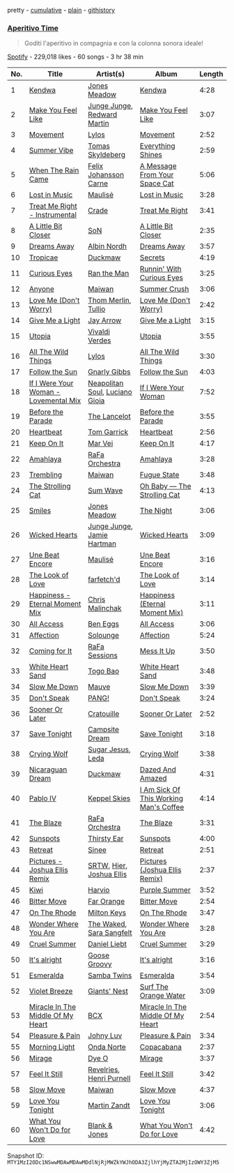 pretty - [cumulative](/playlists/cumulative/37i9dQZF1DWZLhUfNQOQ1p.md) - [plain](/playlists/plain/37i9dQZF1DWZLhUfNQOQ1p) - [githistory](https://github.githistory.xyz/mackorone/spotify-playlist-archive/blob/main/playlists/plain/37i9dQZF1DWZLhUfNQOQ1p)

### [Aperitivo Time](https://open.spotify.com/playlist/37i9dQZF1DWZLhUfNQOQ1p)

> Goditi l'aperitivo in compagnia e con la colonna sonora ideale!

[Spotify](https://open.spotify.com/user/spotify) - 229,018 likes - 60 songs - 3 hr 38 min

| No. | Title | Artist(s) | Album | Length |
|---|---|---|---|---|
| 1 | [Kendwa](https://open.spotify.com/track/01oAiiCUFODCl8Qxm23l7m) | [Jones Meadow](https://open.spotify.com/artist/3MK71khOrqZwGpyfYzwKXR) | [Kendwa](https://open.spotify.com/album/4XfbPecsw0OHMYHGzENOX3) | 4:28 |
| 2 | [Make You Feel Like](https://open.spotify.com/track/1AmM6S2tTt7j1IEmye5eWL) | [Junge Junge](https://open.spotify.com/artist/721T2PETMLaAkijbYu05VD), [Redward Martin](https://open.spotify.com/artist/2WnWBVe8DzF0qpstAxddn2) | [Make You Feel Like](https://open.spotify.com/album/4YWN7kOFGK0z8XWluklKtU) | 3:07 |
| 3 | [Movement](https://open.spotify.com/track/6WKynwuNv6tsxlFsnWYkQn) | [Lylos](https://open.spotify.com/artist/5atRFMjItKzpYWYW1yVMoR) | [Movement](https://open.spotify.com/album/1uuViGWUYCNyHgaTan5oVk) | 2:52 |
| 4 | [Summer Vibe](https://open.spotify.com/track/1s7MlV77vmjAHqzVq60Vfd) | [Tomas Skyldeberg](https://open.spotify.com/artist/3yeLWKlxZaq5grWz85s0Ef) | [Everything Shines](https://open.spotify.com/album/3eXCBTg64X3AuakWQGuQ7Y) | 2:59 |
| 5 | [When The Rain Came](https://open.spotify.com/track/6q9MP6ciBDPjwHcqXDMBJN) | [Felix Johansson Carne](https://open.spotify.com/artist/5tb6pZdgWLr5oHOlSgtiqk) | [A Message From Your Space Cat](https://open.spotify.com/album/1kiLEvJQB4JNBlCzDDjJ40) | 5:06 |
| 6 | [Lost in Music](https://open.spotify.com/track/5HTIpHpGL1GJDxEpyaipK9) | [Maulisé](https://open.spotify.com/artist/00Z5AOJft0KxS7v35Btgm1) | [Lost in Music](https://open.spotify.com/album/4Q3jOD21FwVdIHrKHQQJIG) | 3:28 |
| 7 | [Treat Me Right \- Instrumental](https://open.spotify.com/track/7AFImE2Z2j8orgVVc5MgoM) | [Crade](https://open.spotify.com/artist/0sv3Ei5QResLibVKGeW1HM) | [Treat Me Right](https://open.spotify.com/album/5bmQcoWunv50RmZmNMj858) | 3:41 |
| 8 | [A Little Bit Closer](https://open.spotify.com/track/64MkGYueWHp46dfPtdlZ9p) | [SoN](https://open.spotify.com/artist/4UD8MDe0kMu0QPtMUzeaEE) | [A Little Bit Closer](https://open.spotify.com/album/7qt0giCmuYIsQy7w6dkZbn) | 2:35 |
| 9 | [Dreams Away](https://open.spotify.com/track/0R9WmKhiwdJjRBOkGK1XQ4) | [Albin Nordh](https://open.spotify.com/artist/487I47oTYPGiqAwO6yuved) | [Dreams Away](https://open.spotify.com/album/04iUPOlqZk4toyXcRKaite) | 3:57 |
| 10 | [Tropicae](https://open.spotify.com/track/0rexhQFkP4bgMSLeSyZjpH) | [Duckmaw](https://open.spotify.com/artist/4T1LvLyHdDj300MVNb6VyD) | [Secrets](https://open.spotify.com/album/5tN8Lg9AXBSO4Q5ELOM4Fs) | 4:19 |
| 11 | [Curious Eyes](https://open.spotify.com/track/7F0wdlppROi8NADjQvsql6) | [Ran the Man](https://open.spotify.com/artist/69lVKiR03uaDrGqEgOC2gu) | [Runnin' With Curious Eyes](https://open.spotify.com/album/7jm9usCJVL352gaZxZmhS2) | 3:25 |
| 12 | [Anyone](https://open.spotify.com/track/2wrwZ2h3WoVPYnWOYq6JLI) | [Maiwan](https://open.spotify.com/artist/7Bv1SZbrpTYQixKfQgCzsI) | [Summer Crush](https://open.spotify.com/album/0yIpx6waKvmtfbotLbbeO7) | 3:06 |
| 13 | [Love Me \(Don't Worry\)](https://open.spotify.com/track/6pi7j1y3hVecCmLsYwSLUx) | [Thom Merlin](https://open.spotify.com/artist/0N6fCdc4H9CuUysWoCb9FC), [Tullio](https://open.spotify.com/artist/3LbMrfAq8YnMksyS3H5zWD) | [Love Me \(Don't Worry\)](https://open.spotify.com/album/1XCgs6q5reDYnPAC7pNF7l) | 2:42 |
| 14 | [Give Me a Light](https://open.spotify.com/track/6dnPMrlvN8w1KIgV8pb9Gu) | [Jay Arrow](https://open.spotify.com/artist/3cAD80R4qsZOlYVPi9xN89) | [Give Me a Light](https://open.spotify.com/album/3xeGedO2mQCVHzO4WiC0WA) | 3:15 |
| 15 | [Utopia](https://open.spotify.com/track/4L5wjbPOZW2p77kngbEybM) | [Vivaldi Verdes](https://open.spotify.com/artist/1sxGUTRysHEjfQ0NKMrwUc) | [Utopia](https://open.spotify.com/album/0xZ6LdenoJyCdLM65sQJCa) | 3:55 |
| 16 | [All The Wild Things](https://open.spotify.com/track/6dts1ns58gm8pXv8EnJaYZ) | [Lylos](https://open.spotify.com/artist/5atRFMjItKzpYWYW1yVMoR) | [All The Wild Things](https://open.spotify.com/album/6cgWG2hgYYjxfx7MH5lYrc) | 3:30 |
| 17 | [Follow the Sun](https://open.spotify.com/track/2l9sq19u99ZE4zhwNlH8yS) | [Gnarly Gibbs](https://open.spotify.com/artist/2Zl0BC5X9r7hSxWAF52XfJ) | [Follow the Sun](https://open.spotify.com/album/5ytX4AAhZLaWPHnwArJXtt) | 4:03 |
| 18 | [If I Were Your Woman \- Lovemental Mix](https://open.spotify.com/track/4egfQoyLOPBdLBYib5PvUS) | [Neapolitan Soul](https://open.spotify.com/artist/5oWP10ZSEw5Hf14xpTg0ct), [Luciano Gioia](https://open.spotify.com/artist/0dUg6YiF9oFg1XQsUsUis4) | [If I Were Your Woman](https://open.spotify.com/album/65jKABoB735a6wvF7mM6lu) | 7:52 |
| 19 | [Before the Parade](https://open.spotify.com/track/59toTGL3M0Qyhl8UsWlZbM) | [The Lancelot](https://open.spotify.com/artist/3wy6NtyqVhXqpm32LHZNNJ) | [Before the Parade](https://open.spotify.com/album/1KuuarXiaBMsTySJ3IFB8J) | 3:55 |
| 20 | [Heartbeat](https://open.spotify.com/track/5R6YdiE4n2U1SVQ2UgIcqK) | [Tom Garrick](https://open.spotify.com/artist/6pornfCIACcxUzhUcbDBFc) | [Heartbeat](https://open.spotify.com/album/2C5N1RcQcaY3Fx5Q3kiWkk) | 2:56 |
| 21 | [Keep On It](https://open.spotify.com/track/3Wwmq8WUjZoDmzcZ5EJriJ) | [Mar Vei](https://open.spotify.com/artist/1oobYLromCfJh2nx8pfZiI) | [Keep On It](https://open.spotify.com/album/4KID8UGDvhjy4hovwiBAWJ) | 4:17 |
| 22 | [Amahlaya](https://open.spotify.com/track/3j4EQU3yN45Ai6wyAi9ou1) | [RaFa Orchestra](https://open.spotify.com/artist/1Rjd6BlZRbO3RVubcxvips) | [Amahlaya](https://open.spotify.com/album/4CsTJUpctD7bqZLgXujIeD) | 3:28 |
| 23 | [Trembling](https://open.spotify.com/track/4lgaqqxbWLnc32Iy6gBjyd) | [Maiwan](https://open.spotify.com/artist/7Bv1SZbrpTYQixKfQgCzsI) | [Fugue State](https://open.spotify.com/album/6u4X16JVGz3WBj2x4t6rjg) | 3:48 |
| 24 | [The Strolling Cat](https://open.spotify.com/track/6NrkR6O4lunnPdW8NUXjoC) | [Sum Wave](https://open.spotify.com/artist/0bfdnPaHczaQt6tYe8J4Ci) | [Oh Baby — The Strolling Cat](https://open.spotify.com/album/7nzEV1BJm9za8L9kU58RrW) | 4:13 |
| 25 | [Smiles](https://open.spotify.com/track/3WTd6IogFHOBZ8sobmKrKb) | [Jones Meadow](https://open.spotify.com/artist/3MK71khOrqZwGpyfYzwKXR) | [The Night](https://open.spotify.com/album/4Y0JVC9BklwKMmiL2xIbOY) | 3:06 |
| 26 | [Wicked Hearts](https://open.spotify.com/track/0iYdflVjQStuXFDspvUFrp) | [Junge Junge](https://open.spotify.com/artist/721T2PETMLaAkijbYu05VD), [Jamie Hartman](https://open.spotify.com/artist/1B4yu7LuLM9Y5YislMFPwo) | [Wicked Hearts](https://open.spotify.com/album/1NJTTkpZZoPGaCv3V7Q8pk) | 3:09 |
| 27 | [Une Beat Encore](https://open.spotify.com/track/1IcvRPjADDdJVqraXMk5W0) | [Maulisé](https://open.spotify.com/artist/00Z5AOJft0KxS7v35Btgm1) | [Une Beat Encore](https://open.spotify.com/album/2LZbXiTsLFaX6tiERnEYfu) | 3:16 |
| 28 | [The Look of Love](https://open.spotify.com/track/0qNZFUSRdjlELqeyxegq6A) | [farfetch'd](https://open.spotify.com/artist/5xQaB2JfKU3pi6IqRsHy4G) | [The Look of Love](https://open.spotify.com/album/0R02lR8xPS4sCXZMSDoLEf) | 3:14 |
| 29 | [Happiness \- Eternal Moment Mix](https://open.spotify.com/track/23eieUqlZtoCmziKZAKUXF) | [Chris Malinchak](https://open.spotify.com/artist/5UVzX8pQe6bb5ueNdfViih) | [Happiness \(Eternal Moment Mix\)](https://open.spotify.com/album/15Ur2tyY5TVmSRyXSRw4GA) | 3:11 |
| 30 | [All Access](https://open.spotify.com/track/47lv0fs01NLcygKcnD9PFX) | [Ben Eggs](https://open.spotify.com/artist/2Oe8Eh7oyLV1CfJ8UjJ9Qd) | [All Access](https://open.spotify.com/album/2yghC1izlXbRMLXAvuZnPg) | 3:06 |
| 31 | [Affection](https://open.spotify.com/track/4WMYrQdLCPNYHa4vEZWHxt) | [Solounge](https://open.spotify.com/artist/3UnDKCtOqVmqsLznc3Zj81) | [Affection](https://open.spotify.com/album/0v9ZyMMizXT9KV6vbaRg2H) | 5:24 |
| 32 | [Coming for It](https://open.spotify.com/track/587TMPHADmZU77Im3kHM4v) | [RaFa Sessions](https://open.spotify.com/artist/5KKCzGChBT1GayASNTOGvK) | [Mess It Up](https://open.spotify.com/album/5upCRtQrXqXOi2Vb2BBx7P) | 3:50 |
| 33 | [White Heart Sand](https://open.spotify.com/track/0L0A2JQesE17iqjuEQDfiW) | [Togo Bao](https://open.spotify.com/artist/6iLiH4i8sPHd7x1RvS5Fqn) | [White Heart Sand](https://open.spotify.com/album/5yX6p6KpVVS9iPjWAKFrxd) | 3:48 |
| 34 | [Slow Me Down](https://open.spotify.com/track/2V8n8otTf5i4fHImwN8Ph5) | [Mauve](https://open.spotify.com/artist/4H6XYH7PhoJXhD45W93wkh) | [Slow Me Down](https://open.spotify.com/album/6AFWVzpTt1EqlpCBGqAavI) | 3:39 |
| 35 | [Don't Speak](https://open.spotify.com/track/14JpNHRsVrYoxHU7kecJq9) | [PANG!](https://open.spotify.com/artist/6TlN75Ns66CyxBuZ7i3TK3) | [Don't Speak](https://open.spotify.com/album/5EtAJ0fuZt5IPd3dOIPDaD) | 3:24 |
| 36 | [Sooner Or Later](https://open.spotify.com/track/2uuRWIn5mIcM7ptvk8lxbp) | [Cratouille](https://open.spotify.com/artist/71bT9EEHGRQNqKHVwS1kdR) | [Sooner Or Later](https://open.spotify.com/album/0cqf7LPBl6kQqNOcCjciky) | 2:52 |
| 37 | [Save Tonight](https://open.spotify.com/track/0DCjHnHogCFxuqrOZr6Bev) | [Campsite Dream](https://open.spotify.com/artist/69VkQLf4DH7GJ68BCDOPKL) | [Save Tonight](https://open.spotify.com/album/4wh4tP75sFxIjXEKaCoQu0) | 3:18 |
| 38 | [Crying Wolf](https://open.spotify.com/track/44OqP1IyaEBYY2BsSuPbva) | [Sugar Jesus](https://open.spotify.com/artist/1cdXZUfRhXZ8DnwMV4CcS5), [Leda](https://open.spotify.com/artist/5fPiq0Rr9INjEZICiUMc7O) | [Crying Wolf](https://open.spotify.com/album/6lXkNaCZaOwdwc4P0iwn8L) | 3:38 |
| 39 | [Nicaraguan Dream](https://open.spotify.com/track/2NQ6In9ja7fBeBI9ADmMWB) | [Duckmaw](https://open.spotify.com/artist/4T1LvLyHdDj300MVNb6VyD) | [Dazed And Amazed](https://open.spotify.com/album/4GhOIDimNe1i5B8KCSnW3B) | 4:31 |
| 40 | [Pablo IV](https://open.spotify.com/track/7x6FYyK7URaq3vQl50cCCG) | [Keppel Skies](https://open.spotify.com/artist/6GFa2nEUxUpfoPMowXuFUB) | [I Am Sick Of This Working Man's Coffee](https://open.spotify.com/album/03FKhU4zwvYF2zHMBog2iL) | 4:14 |
| 41 | [The Blaze](https://open.spotify.com/track/090rxvqKAGpTryUgXOZgsj) | [RaFa Orchestra](https://open.spotify.com/artist/1Rjd6BlZRbO3RVubcxvips) | [The Blaze](https://open.spotify.com/album/0PIVIlqxF8ktvD54vVL4T4) | 3:31 |
| 42 | [Sunspots](https://open.spotify.com/track/3sZIa6qr507qnqGkowmzk9) | [Thirsty Ear](https://open.spotify.com/artist/6RqaxUVExoKE01pPo39A2e) | [Sunspots](https://open.spotify.com/album/6XkR1WBsiT40BjWleISGJA) | 4:00 |
| 43 | [Retreat](https://open.spotify.com/track/03Ea1zretFckOySx9Vb6db) | [Sinee](https://open.spotify.com/artist/51m5eelgEze59Y7Llef5o7) | [Retreat](https://open.spotify.com/album/6o9yafKaNEdM5nxKtA2WyC) | 2:51 |
| 44 | [Pictures \- Joshua Ellis Remix](https://open.spotify.com/track/2ZLaVJQTHsC51XFzZvyk4d) | [SRTW](https://open.spotify.com/artist/7vHAcPVlEDksRsCfkez2CD), [Hier](https://open.spotify.com/artist/0vkKvzSb0uPJTFH7HUcEsV), [Joshua Ellis](https://open.spotify.com/artist/31ZMJ2c1wran3TQRURkbyo) | [Pictures \(Joshua Ellis Remix\)](https://open.spotify.com/album/2k992BmvPXzEcIeRWqcL9C) | 2:37 |
| 45 | [Kiwi](https://open.spotify.com/track/1BhhWCtAfUkBQTID7uLgQ6) | [Harvio](https://open.spotify.com/artist/0VCoyPtLDeOvxwvHeCX7Jx) | [Purple Summer](https://open.spotify.com/album/6AsKuhZxUSO93QaKdOhwJ4) | 3:52 |
| 46 | [Bitter Move](https://open.spotify.com/track/4MN1bp2mTR563WEIoXhIoR) | [Far Orange](https://open.spotify.com/artist/1SIt7IjD8Q9RpwEklyMlUO) | [Bitter Move](https://open.spotify.com/album/0g3AJoh2B1iUhmO30POzLz) | 2:54 |
| 47 | [On The Rhode](https://open.spotify.com/track/2U6xRL9locnLYWFJVCgFkn) | [Milton Keys](https://open.spotify.com/artist/3aIodStjj8tDqIshTdX78h) | [On The Rhode](https://open.spotify.com/album/3KnzouLLc8NsQbya3u0Yd6) | 3:47 |
| 48 | [Wonder Where You Are](https://open.spotify.com/track/092TeHd8EpuYrzhx4qNWnn) | [The Waked](https://open.spotify.com/artist/1D953gELvYO8pd1hxk5swV), [Sara Sangfelt](https://open.spotify.com/artist/0j0pG4N3F9hf9dC9gZnOTC) | [Wonder Where You Are](https://open.spotify.com/album/7gddr1f4C9wu6J8iFMJ35x) | 3:28 |
| 49 | [Cruel Summer](https://open.spotify.com/track/4sI7exQBHsJ1NRwjJqWRo2) | [Daniel Liebt](https://open.spotify.com/artist/70tutLzvBrNYvlvuVanzI9) | [Cruel Summer](https://open.spotify.com/album/6ZudtFGegLxFJx8KQX40Yk) | 3:29 |
| 50 | [It's alright](https://open.spotify.com/track/4S1ApI9K5p6mAW1aKQ6f9d) | [Goose Groovy](https://open.spotify.com/artist/5g7RMNd1zbiT8yisqse8dA) | [It's alright](https://open.spotify.com/album/7cWCWMMAcUGHDEfcMgCJML) | 3:16 |
| 51 | [Esmeralda](https://open.spotify.com/track/4HHGxBEC3WOwmXLo6sQx1e) | [Samba Twins](https://open.spotify.com/artist/3gad2wOabFsw6YHJihoQ1X) | [Esmeralda](https://open.spotify.com/album/4ycnduaxkoNeXSVfAVNmT0) | 3:54 |
| 52 | [Violet Breeze](https://open.spotify.com/track/7jONoiyFISdmZT2zneg6sY) | [Giants' Nest](https://open.spotify.com/artist/31WBcBz5f7Od21JVn20Ajn) | [Surf The Orange Water](https://open.spotify.com/album/2x9HwBSuF6CrkPu2Akh1lQ) | 3:09 |
| 53 | [Miracle In The Middle Of My Heart](https://open.spotify.com/track/144AU6jf1J8fl0wLaQw4e8) | [BCX](https://open.spotify.com/artist/0g8dyAYXMj72hIsb8ttK32) | [Miracle In The Middle Of My Heart](https://open.spotify.com/album/0JqOjZEbmUwV4k7QIHnOPG) | 2:54 |
| 54 | [Pleasure & Pain](https://open.spotify.com/track/3aQbews2UsaZk2wEbsCvrE) | [Johny Luv](https://open.spotify.com/artist/6LK4Fsjla1WqiT3ov734TL) | [Pleasure & Pain](https://open.spotify.com/album/0UZ4WyDGLVaJC97q8W9oA8) | 3:34 |
| 55 | [Morning Light](https://open.spotify.com/track/6ruy12YyfW9VOz1lyEygYg) | [Onda Norte](https://open.spotify.com/artist/1bQ3iOIv9mCNc5AZrMZe6E) | [Copacabana](https://open.spotify.com/album/4TZjs8vZVc5Y6NgdafcVH6) | 2:37 |
| 56 | [Mirage](https://open.spotify.com/track/4lPq7yzD0FW8HUWQ61Puvv) | [Dye O](https://open.spotify.com/artist/3AihmaPi9Wr3O7z578f6mH) | [Mirage](https://open.spotify.com/album/3638ZiUtBJSBzSTjNkXv5h) | 3:37 |
| 57 | [Feel It Still](https://open.spotify.com/track/1Bt0UAApn7Oxdam3lQs1vo) | [Revelries](https://open.spotify.com/artist/7KigP1NA8s7IiVIxP5ndwJ), [Henri Purnell](https://open.spotify.com/artist/7cyJzgiJTXR3hf62l5zLOr) | [Feel It Still](https://open.spotify.com/album/1ABBRyrEHEURRnsj9JZNLC) | 3:42 |
| 58 | [Slow Move](https://open.spotify.com/track/2q49xqQnNrm5pX9VOWGyaX) | [Maiwan](https://open.spotify.com/artist/7Bv1SZbrpTYQixKfQgCzsI) | [Slow Move](https://open.spotify.com/album/4JAuTO8DEM0lpm9pSczYlb) | 4:37 |
| 59 | [Love You Tonight](https://open.spotify.com/track/5BbMKYskxFCCp7kacFBdRw) | [Martin Zandt](https://open.spotify.com/artist/3HVIhaXyOOKizvzcO9C1Mk) | [Love You Tonight](https://open.spotify.com/album/4oFF7Oh66kN9JT0DyjUW46) | 3:06 |
| 60 | [What You Won't Do for Love](https://open.spotify.com/track/1Qe42XGSUtjDgJJgCsYwkh) | [Blank & Jones](https://open.spotify.com/artist/2XTff332rrZaE1rBM47Krp) | [What You Won't Do for Love](https://open.spotify.com/album/3r90h4IKPw9pXl4NPtrhus) | 4:42 |

Snapshot ID: `MTY1MzI2ODc1NSwwMDAwMDAwMDdlNjRjMWZkYWJhODA3ZjlhYjMyZTA2MjIzOWY3ZjM5`
